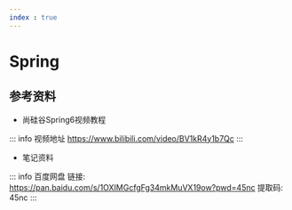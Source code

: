 ```yaml
---
index : true
---
```

# Spring

## 参考资料

- 尚硅谷Spring6视频教程

::: info 视频地址
https://www.bilibili.com/video/BV1kR4y1b7Qc
:::

- 笔记资料  

::: info 百度网盘
链接: https://pan.baidu.com/s/1OXIMGcfgFg34mkMuVX19ow?pwd=45nc 
提取码: 45nc 
:::